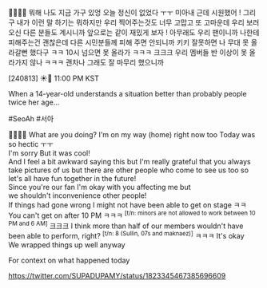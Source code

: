 👋👋👋👋
뭐해
나도 지금 가구 있엉
오늘 정신이 없었다 ㅜㅜ
미아내
근데 시원했어 !
그리구 내가 이런 말 하기는 뭐하지만
우리 찍어주는것도 너무 고맙고 또 고마운데
우리 보러오신 다른 분들도 계시니까
앞으로는 같이 재밌게 보자 !
아무래도 우리 팬이니까
나한테 피해주는건 괜찮은데
다른 시민분들께 피해 주면 안되니까 
키키
잘못하면
나 무대 못 올라갈뻔 했다구 ㅋㅋ
10시 넘으면 못 올라가 ㅋㅋㅋ
크크크
우리
멤버들 반 이상이 못 올라가지 않나
ㅋㅋㅋ
괜차나
그래도 잘 마무리 했으니까



[240813] ☀️💭 11:00 PM KST

When a 14-year-old understands a situation better than probably people twice her age...

#SeoAh #서아


👋👋👋👋
What are you doing? 
I'm on my way (home) right now too
Today was so hectic ㅜㅜ  
I'm sorry
But it was cool!  
And I feel a bit awkward saying this but
I'm really grateful that you always take pictures of us 
but there are other people who come to see us too
so let's all have fun together in the future!  
Since you're our fan 
I'm okay with you affecting me but  
we shouldn't inconvenience other people!  
If things had gone wrong 
I might not have been able to get on stage ㅋㅋ
You can't get on after 10 PM ㅋㅋㅋ <sup>[t/n: minors are not allowed to work between 10 PM and 6 AM]</sup>
크크크
I think more than half of our members wouldn't have been able to perform, right? <sup>[t/n: 8 (Sullin, 07s and maknaez)]</sup>
ㅋㅋㅋ
It's okay  
We wrapped things up well anyway



For context on what happened today

https://twitter.com/SUPADUPAMY/status/1823345467385696609